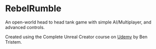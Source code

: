 # RebelRumble

An open-world head to head tank game with simple AI/Multiplayer, and advanced controls.

Created using the Complete Unreal Creator course on [Udemy](https:www.udemy.com/unrealcourse) by Ben Tristem.
